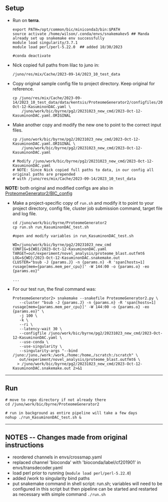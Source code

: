 ## Setup

- Run on **terra**.

    ```plain
    export PATH=/opt/common/bic/miniconda3/bin:$PATH
    source activate /home/wilson/.conda/envs/snakemakev5 ## Manda already set up snakemake env successfully
    module load singularity/3.7.1
    module load perl/perl-5.22.0  ## added 10/30/2023

    #conda deactivate
    ```


- Nick copied full paths from lilac to juno in:

    ```
    /juno/res/mix/Cache/2023-09-14/2023_10_test_data
    ```


- Copy original sample config file to project directory. Keep original for reference.
    ```plain
    cp /juno/res/mix/Cache/2023-09-14/2023_10_test_data/data/kentsis/ProteomeGenerator2/configfiles/2023-Oct-12-KasuminonDAC.yaml \
        /juno/work/bic/byrne/pg2/20231023_new_cmd/2023-Oct-12-KasuminonDAC.yaml.ORIGINAL 
    ```

- Make another copy and modify the new one to point to the correct input files.
    ```plain
    cp /juno/work/bic/byrne/pg2/20231023_new_cmd/2023-Oct-12-KasuminonDAC.yaml.ORIGINAL \
        /juno/work/bic/byrne/pg2/20231023_new_cmd/2023-Oct-12-KasuminonDAC.yaml

    # Modify /juno/work/bic/byrne/pg2/20231023_new_cmd/2023-Oct-12-KasuminonDAC.yaml
    # NOTE: Since Nick copied full paths to data, in our config all original paths are prepended 
    # with /juno/res/mix/Cache/2023-09-14/2023_10_test_data
    ```
**NOTE:** both original and modified configs are also in [ProteomeGenerator2/BIC_config](../BIC_config)


- Make a project-specific copy of `run.sh` and modify it to point to your project directory, config file, cluster job submission command, target file and log file. 
    ```plain
    cd /juno/work/bic/byrne/ProteomeGenerator2
    cp run.sh run_KasuminonDAC_test.sh

    #open and modify variables in run_KasuminonDAC_test.sh

    WD=/juno/work/bic/byrne/pg2/20231023_new_cmd                                    
    CONFIG=${WD}/2023-Oct-12-KasuminonDAC.yaml                                      
    TARGET=out/experiment/novel_analysis/proteome_blast.outfmt6                     
    LOG=${WD}/2023-Oct-12-KasuminonDAC.snakemake.out                                
    CLUSTER="bsub -J {params.J} -n {params.n} -R 'span[hosts=1] rusage[mem={params.mem_per_cpu}]' -W 144:00 -o {params.o} -eo {params.eo}"
    
    ...
    ```

- For our test run, the final command was:
    ```plain
    ProteomeGenerator2> snakemake --snakefile ProteomeGenerator2.py \
       --cluster "bsub -J {params.J} -n {params.n} -R 'span[hosts=1] rusage[mem={params.mem_per_cpu}]' -W 144:00 -o {params.o} -eo {params.eo}" \
       -j 100 \
       -k \
       --ri \
       --latency-wait 30 \
       --configfile /juno/work/bic/byrne/pg2/20231023_new_cmd/2023-Oct-12-KasuminonDAC.yaml \
       --use-conda \
       --use-singularity \
       --singularity-args "--bind /juno:/juno,/work:/work,/home:/home,/scratch:/scratch" \
       out/experiment/novel_analysis/proteome_blast.outfmt6 \
      > /juno/work/bic/byrne/pg2/20231023_new_cmd/2023-Oct-12-KasuminonDAC.snakemake.out 2>&1
    ```
---

## Run 
```plain
# move to repo directory if not already there
cd /juno/work/bic/byrne/ProteomeGenerator2

# run in background as entire pipeline will take a few days
nohup ./run_KasuminonDAC_test.sh &
```
---

## NOTES -- Changes made from original instructions
- reordered channels in envs/crossmap.yaml
- replaced channel 'bioconda' with 'bioconda/label/cf201901' in envs/transdecoder.yaml
- load perl prior to running (`module load perl/perl-5.22.0`)
- added /work to singularity bind paths
- put snakemake command in shell script: run.sh; variables will need to be configured in this script but then pipeline can be started and restarted as necessary with simple command `./run.sh`
  

